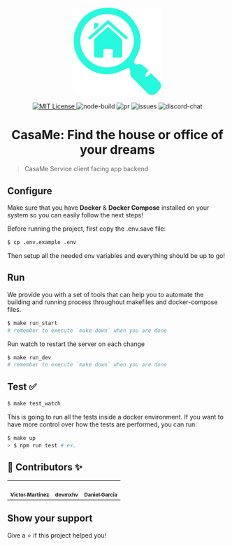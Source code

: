 <p align="center" >
  <img src="docs/images/logo.png" title="Casame" width="200">
</p>

<p align="center">
  <a href="./LICENSE" target="_blank">
    <img alt="MIT License" src="https://img.shields.io/github/license/Property-Search-Engine/client-facing-server" />
  </a>

  <img alt="node-build" src="https://img.shields.io/github/workflow/status/Property-Search-Engine/client-facing-server/NodeJS?logo=node.js" />

  <img alt="pr" src="https://img.shields.io/github/issues-pr/Property-Search-Engine/client-facing-server" />
  <img alt="issues" src="https://img.shields.io/github/issues/Property-Search-Engine/client-facing-server" />
  <img alt="discord-chat" src="https://img.shields.io/discord/803927161806520340?logo=discord" />
</p>

<h1 align="center">CasaMe: Find the house or office of your dreams</h1>

> CasaMe Service client facing app backend

## Configure

Make sure that you have **Docker** & **Docker Compose** installed on your system
so you can easily follow the next steps!

Before running the project, first copy the .env.save file:

```bash
$ cp .env.example .env
```

Then setup all the needed env variables and everything should be up to go!
## Run

We provide you with a set of tools that can help you to automate the building
and running process throughout makefiles and docker-compose files.

```bash
$ make run_start
# remember to execute `make down` when you are done
```

Run watch to restart the server on each change

```bash
$ make run_dev
# remember to execute `make down` when you are done
```

## Test ✅

```bash
$ make test_watch
```

This is going to run all the tests inside a docker environment. If you want to
have more control over how the tests are performed, you can run:

```bash
$ make up
> $ npm run test # ex.
```

## 👤 Contributors ✨

<table>
<tr>
<td align="center"><a href="https://github.com/JasterV"><img src="https://avatars3.githubusercontent.com/u/49537445?v=4" width="100" alt=""/><br /><sub><b>Victor Martínez</b></sub></a></td>
<td align="center"><a href="https://github.com/devmxhv"><img src="https://avatars.githubusercontent.com/u/18093090?s=400&u=f1be9a47c65f930f7cb6948fe3a606fdac42c197&v=4" width="100" alt=""/><br /><sub><b>devmxhv</b></sub></a></td>
<td align="center"><a href="https://github.com/Damantino"><img src="https://avatars.githubusercontent.com/u/50982542?s=400&u=94fbe1218e4fb44f5443848c1a586a087dfc773f&v=4" width="100" alt=""/><br /><sub><b>Daniel García</b></sub></a></td>
</tr>

</table>

## Show your support

Give a ⭐️ if this project helped you!
